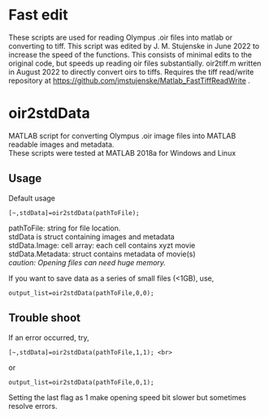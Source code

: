 # Fast edit
These scripts are used for reading Olympus .oir files into matlab or converting to tiff.
This script was edited by J. M. Stujenske in June 2022 to increase the speed of the functions. This consists of minimal edits to the original code, but speeds up reading oir files substantially.
oir2tiff.m written in August 2022 to directly convert oirs to tiffs. Requires the tiff read/write repository at https://github.com/jmstujenske/Matlab_FastTiffReadWrite .

# oir2stdData
MATLAB script for converting Olympus .oir image files into MATLAB readable images and metadata. <br>
These scripts were tested at MATLAB 2018a for Windows and Linux
## Usage
Default usage <br>
```
[~,stdData]=oir2stdData(pathToFile); 
```
pathToFile: string for file location. <br>
 stdData is struct containing images and metadata <br>
 stdData.Image: cell array: each cell contains xyzt movie <br>
 stdData.Metadata: struct contains metadata of movie(s) <br>
 <i> caution: Opening files can need huge memory. </i><br>

If you want to save data as a series of small files (<1GB), use,  <br>
```
output_list=oir2stdData(pathToFile,0,0);
```

## Trouble shoot
If an error occurred, try,<br>
```
[~,stdData]=oir2stdData(pathToFile,1,1); <br>
```
or
```
output_list=oir2stdData(pathToFile,0,1); 
```
Setting the last flag as 1 make opening speed bit slower but sometimes resolve errors.
